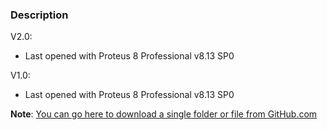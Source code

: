 ### Description

V2.0:
- Last opened with Proteus 8 Professional v8.13 SP0

V1.0:
- Last opened with Proteus 8 Professional v8.13 SP0


**Note**: [You can go here to download a single folder or file from GitHub.com](https://minhaskamal.github.io/DownGit/#/home)

